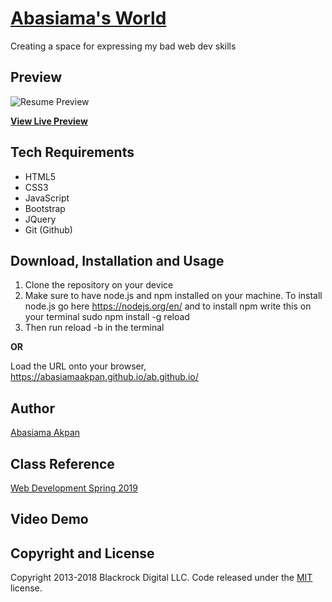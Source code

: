 # [Abasiama's World](https://abasiamaakpan.github.io/ab.github.io/)
Creating a space for expressing my bad web dev skills

## Preview

![Resume Preview](https://abasiamaakpan.github.io/ab.github.io/img/Screenshot.png) 

**[View Live Preview](https://abasiamaakpan.github.io/ab.github.io/)**

## Tech Requirements
* HTML5
* CSS3
* JavaScript
* Bootstrap
* JQuery
* Git (Github)


## Download, Installation and Usage
1. Clone the repository on your device
2. Make sure to have node.js and npm installed on your machine. To install node.js go here https://nodejs.org/en/ and to install npm write this on your terminal sudo npm install -g reload
3. Then run reload -b in the terminal

**OR**

Load the URL onto your browser,  https://abasiamaakpan.github.io/ab.github.io/


## Author
[Abasiama Akpan](https://github.com/abasiamaakpan)

## Class Reference 
[Web Development Spring 2019](http://johnguerra.co/classes/webDevelopment_spring_2019/)

## Video Demo


## Copyright and License

Copyright 2013-2018 Blackrock Digital LLC. Code released under the [MIT](https://github.com/BlackrockDigital/startbootstrap-resume/blob/gh-pages/LICENSE) license.
